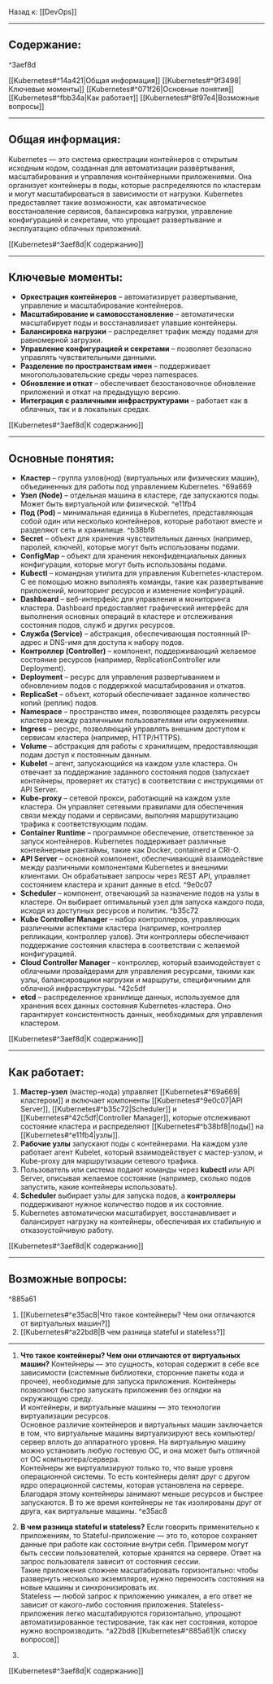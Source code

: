 Назад к: [[DevOps]]

---
## Содержание:

^3aef8d

[[Kubernetes#^14a421|Общая информация]]
[[Kubernetes#^9f3498|Ключевые моменты]]
[[Kubernetes#^071f26|Основные понятия]]
[[Kubernetes#^fbb34a|Как работает]]
[[Kubernetes#^8f97e4|Возможные вопросы]]

---
## Общая информация:
Kubernetes — это система оркестрации контейнеров с открытым исходным кодом, созданная для автоматизации развёртывания, масштабирования и управления контейнерными приложениями. Она организует контейнеры в поды, которые распределяются по кластерам и могут масштабироваться в зависимости от нагрузки. Kubernetes предоставляет такие возможности, как автоматическое восстановление сервисов, балансировка нагрузки, управление конфигурацией и секретами, что упрощает развертывание и эксплуатацию облачных приложений.

[[Kubernetes#^3aef8d|К содержанию]]

---
## Ключевые моменты:
- **Оркестрация контейнеров** – автоматизирует развертывание, управление и масштабирование контейнеров.
- **Масштабирование и самовосстановление** – автоматически масштабирует поды и восстанавливает упавшие контейнеры.
- **Балансировка нагрузки** – распределяет трафик между подами для равномерной загрузки.
- **Управление конфигурацией и секретами** – позволяет безопасно управлять чувствительными данными.
- **Разделение по пространствам имен** – поддерживает многопользовательские среды через namespaces.
- **Обновление и откат** – обеспечивает безостановочное обновление приложений и откат на предыдущую версию.
- **Интеграция с различными инфраструктурами** – работает как в облачных, так и в локальных средах.

[[Kubernetes#^3aef8d|К содержанию]]

---
## Основные понятия:
- **Кластер** – группа узлов(нод) (виртуальных или физических машин), объединенных для работы под управлением Kubernetes. ^69a669
- **Узел (Node)** – отдельная машина в кластере, где запускаются поды. Может быть виртуальной или физической. ^e11fb4
- **Под (Pod)** – минимальная единица в Kubernetes, представляющая собой один или несколько контейнеров, которые работают вместе и разделяют сеть и хранилище. ^b38bf8
- **Secret** – объект для хранения чувствительных данных (например, паролей, ключей), которые могут быть использованы подами.
- **ConfigMap** – объект для хранения неконфиденциальных данных конфигурации, которые могут быть использованы подами.
- **Kubectl** – командная утилита для управления Kubernetes-кластером. С ее помощью можно выполнять команды, такие как развертывание приложений, мониторинг ресурсов и изменение конфигураций.
- **Dashboard** – веб-интерфейс для управления и мониторинга кластера. Dashboard предоставляет графический интерфейс для выполнения основных операций в кластере и отслеживания состояния подов, служб и других ресурсов.
- **Служба (Service)** – абстракция, обеспечивающая постоянный IP-адрес и DNS-имя для доступа к набору подов.
- **Контроллер (Controller)** – компонент, поддерживающий желаемое состояние ресурсов (например, ReplicationController или Deployment).
- **Deployment** – ресурс для управления развертыванием и обновлением подов с поддержкой масштабирования и откатов.
- **ReplicaSet** – объект, который обеспечивает заданное количество копий (реплик) подов.
- **Namespace** – пространство имен, позволяющее разделять ресурсы кластера между различными пользователями или окружениями.
- **Ingress** – ресурс, позволяющий управлять внешним доступом к сервисам кластера (например, HTTP/HTTPS).
- **Volume** – абстракция для работы с хранилищем, предоставляющая подам доступ к постоянным данным.
- **Kubelet** – агент, запускающийся на каждом узле кластера. Он отвечает за поддержание заданного состояния подов (запускает контейнеры, проверяет их статус) в соответствии с инструкциями от API Server.
- **Kube-proxy** – сетевой прокси, работающий на каждом узле кластера. Он управляет сетевыми правилами для обеспечения связи между подами и сервисами, выполняя маршрутизацию трафика к соответствующим подам.
- **Container Runtime** – программное обеспечение, ответственное за запуск контейнеров. Kubernetes поддерживает различные контейнерные рантаймы, такие как Docker, containerd и CRI-O.
- **API Server** – основной компонент, обеспечивающий взаимодействие между различными компонентами Kubernetes и внешними клиентами. Он обрабатывает запросы через REST API, управляет состоянием кластера и хранит данные в etcd. ^9e0c07
- **Scheduler** – компонент, отвечающий за назначение подов на узлы в кластере. Он выбирает оптимальный узел для запуска каждого пода, исходя из доступных ресурсов и политик. ^b35c72
- **Kube Controller Manager** – набор контроллеров, управляющих различными аспектами кластера (например, контроллер репликации, контроллер узлов). Эти контроллеры обеспечивают поддержание состояния кластера в соответствии с желаемой конфигурацией.
- **Cloud Controller Manager** – контроллер, который взаимодействует с облачными провайдерами для управления ресурсами, такими как узлы, балансировщики нагрузки и маршруты, специфичными для облачной инфраструктуры. ^42c5df
- **etcd** – распределенное хранилище данных, используемое для хранения всех данных состояния Kubernetes-кластера. Оно гарантирует консистентность данных, необходимых для управления кластером.

[[Kubernetes#^3aef8d|К содержанию]]

---
## Как работает:
1. **Мастер-узел** (мастер-нода) управляет [[Kubernetes#^69a669|кластером]] и включает компоненты [[Kubernetes#^9e0c07|API Server]], [[Kubernetes#^b35c72|Scheduler]] и [[Kubernetes#^42c5df|Controller Manager]], которые отслеживают состояние кластера и распределяют [[Kubernetes#^b38bf8|поды]] на [[Kubernetes#^e11fb4|узлы]].
2. **Рабочие узлы** запускают поды с контейнерами. На каждом узле работает агент Kubelet, который взаимодействует с мастер-узлом, и Kube-proxy для маршрутизации сетевого трафика.
3. Пользователь или система подают команды через **kubectl** или API Server, описывая желаемое состояние (например, сколько подов запустить, какие контейнеры использовать).
4. **Scheduler** выбирает узлы для запуска подов, а **контроллеры** поддерживают нужное количество подов и их состояние.
5. Kubernetes автоматически масштабирует, восстанавливает и балансирует нагрузку на контейнеры, обеспечивая их стабильную и отказоустойчивую работу.

[[Kubernetes#^3aef8d|К содержанию]]

---
## Возможные вопросы:

^885a61

1. [[Kubernetes#^e35ac8|Что такое контейнеры? Чем они отличаются от виртуальных машин?]]
2. [[Kubernetes#^a22bd8|В чем разница stateful и stateless?]]


---
1. **Что такое контейнеры? Чем они отличаются от виртуальных машин?**
	Контейнеры — это сущность, которая содержит в себе все зависимости (системные библиотеки, сторонние пакеты кода и прочее), необходимые для запуска приложения. Контейнеры позволяют быстро запускать приложения без оглядки на окружающую среду.  
	И контейнеры, и виртуальные машины — это технологии виртуализации ресурсов.  
	Основное различие контейнеров и виртуальных машин заключается в том, что виртуальные машины виртуализируют весь компьютер/сервер вплоть до аппаратного уровня. На виртуальную машину можно установить любую гостевую ОС, и она может быть отличной от ОС компьютера/сервера.  
	Контейнеры же виртуализируют только то, что выше уровня операционной системы. То есть контейнеры делят друг с другом ядро операционной системы, которая установлена на сервере. Благодаря этому контейнеры занимают меньше ресурсов и быстрее запускаются. В то же время контейнеры не так изолированы друг от друга, как виртуальные машины. ^e35ac8

2.  **В чем разница stateful и stateless?**
	Если говорить применительно к приложениям, то Stateful-приложение — это то, которое сохраняет данные при работе как состояние внутри себя. Примером могут быть сессии пользователей, которые хранятся на сервере. Ответ на запрос пользователя зависит от состояния сессии.  
	Такие приложения сложнее масштабировать горизонтально: чтобы развернуть несколько экземпляров, нужно переносить состояния на новые машины и синхронизировать их.  
	Stateless — любой запрос к приложению уникален, а его ответ не зависит от какого-либо состояния приложения. Stateless-приложения легко масштабируются горизонтально, упрощают автоматизированное тестирование, так как нет состояния, которое нужно воспроизводить. ^a22bd8
[[Kubernetes#^885a61|К списку вопросов]]
3. 
[[Kubernetes#^3aef8d|К содержанию]]
